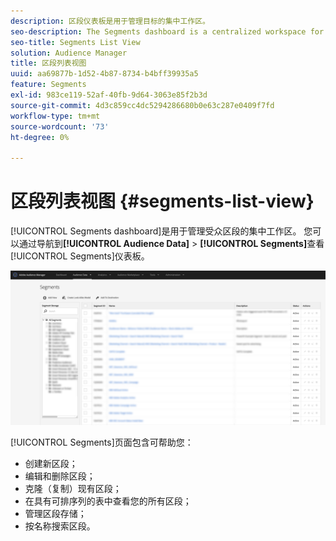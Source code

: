 ```yaml
---
description: 区段仪表板是用于管理目标的集中工作区。
seo-description: The Segments dashboard is a centralized workspace for managing destinations.
seo-title: Segments List View
solution: Audience Manager
title: 区段列表视图
uuid: aa69877b-1d52-4b87-8734-b4bff39935a5
feature: Segments
exl-id: 983ce119-52af-40fb-9d64-3063e85f2b3d
source-git-commit: 4d3c859cc4dc5294286680b0e63c287e0409f7fd
workflow-type: tm+mt
source-wordcount: '73'
ht-degree: 0%

---
```


# 区段列表视图 {#segments-list-view}

[!UICONTROL Segments dashboard]是用于管理受众区段的集中工作区。 您可以通过导航到&#x200B;**[!UICONTROL Audience Data]** > **[!UICONTROL Segments]**&#x200B;查看[!UICONTROL Segments]仪表板。

![区段 — 仪表板](assets/segments-dashboard.png)

[!UICONTROL Segments]页面包含可帮助您：

* 创建新区段；
* 编辑和删除区段；
* 克隆（复制）现有区段；
* 在具有可排序列的表中查看您的所有区段；
* 管理区段存储；
* 按名称搜索区段。
